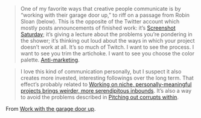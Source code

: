 > One of my favorite ways that creative people communicate is by “working with their garage door up,” to riff on a passage from Robin Sloan (below). This is the opposite of the Twitter account which mostly posts announcements of finished work: it’s [Screenshot Saturday](https://twitter.com/hashtag/screenshotsaturday?lang=en); it’s giving a lecture about the problems you’re pondering in the shower; it’s thinking out loud about the ways in which your project doesn’t work at all. It’s so much of Twitch. I want to see the process. I want to see you trim the artichoke. I want to see you choose the color palette. [Anti-marketing](https://notes.andymatuschak.org/z4bK6LaSBRetDzuYkeCs3A8mJ8DufTbK4o6FS).

> I love this kind of communication personally, but I suspect it also creates more invested, interesting followings over the long term. That effect’s probably related to [Working on niche, personally-meaningful projects brings weirder, more serendipitous inbounds](https://notes.andymatuschak.org/z2DABWsGLkXcCuUet2scfD1duL1ZHBztwGKp). It’s also a way to avoid the problems described in [Pitching out corrupts within](https://notes.andymatuschak.org/zqG92bvaL58AWMeL97jXaRd1Dm6hsfGvhAn).

From [Work with the garage door up](https://notes.andymatuschak.org/z21cgR9K3UcQ5a7yPsj2RUim3oM2TzdBByZu).